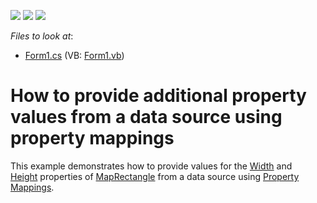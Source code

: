 <!-- default badges list -->
![](https://img.shields.io/endpoint?url=https://codecentral.devexpress.com/api/v1/VersionRange/128576768/16.1.4%2B)
[![](https://img.shields.io/badge/Open_in_DevExpress_Support_Center-FF7200?style=flat-square&logo=DevExpress&logoColor=white)](https://supportcenter.devexpress.com/ticket/details/T289947)
[![](https://img.shields.io/badge/📖_How_to_use_DevExpress_Examples-e9f6fc?style=flat-square)](https://docs.devexpress.com/GeneralInformation/403183)
<!-- default badges end -->
<!-- default file list -->
*Files to look at*:

* [Form1.cs](./CS/PropertyMappingsSample/Form1.cs) (VB: [Form1.vb](./VB/PropertyMappingsSample/Form1.vb))
<!-- default file list end -->
# How to provide additional property values from a data source using property mappings


This example demonstrates how to provide values for the <a href="https://documentation.devexpress.com/#WindowsForms/DevExpressXtraMapMapRectangle_Widthtopic">Width</a> and <a href="https://documentation.devexpress.com/#WindowsForms/DevExpressXtraMapMapRectangle_Heighttopic">Height</a> properties of <a href="https://documentation.devexpress.com/#WindowsForms/clsDevExpressXtraMapMapRectangletopic">MapRectangle</a> from a data source using <a href="https://documentation.devexpress.com/#WindowsForms/CustomDocument17870">Property Mappings</a>.

<br/>


